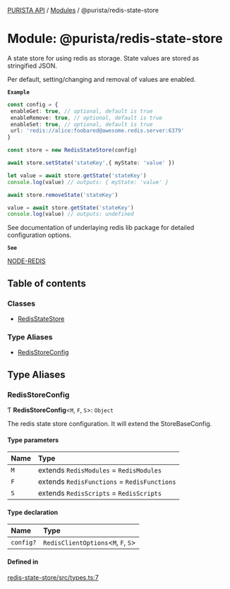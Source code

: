 [PURISTA API](../README.md) / [Modules](../modules.md) / @purista/redis-state-store

# Module: @purista/redis-state-store

A state store for using redis as storage.
State values are stored as stringified JSON.

Per default, setting/changing and removal of values are enabled.

**`Example`**

```typescript
const config = {
 enableGet: true, // optional, default is true
 enableRemove: true, // optional, default is true
 enableSet: true, // optional, default is true
 url: 'redis://alice:foobared@awesome.redis.server:6379'
}

const store = new RedisStateStore(config)

await store.setState('stateKey',{ myState: 'value' })

let value = await store.getState('stateKey')
console.log(value) // outputs: { myState: 'value' }

await store.removeState('stateKey')

value = await store.getState('stateKey')
console.log(value) // outputs: undefined
```

See documentation of underlaying redis lib package for detailed configuration options.

**`See`**

[NODE-REDIS](https://redis.js.org)

## Table of contents

### Classes

- [RedisStateStore](../classes/purista_redis_state_store.RedisStateStore.md)

### Type Aliases

- [RedisStoreConfig](purista_redis_state_store.md#redisstoreconfig)

## Type Aliases

### RedisStoreConfig

Ƭ **RedisStoreConfig**\<`M`, `F`, `S`\>: `Object`

The redis state store configuration.
It will extend the StoreBaseConfig.

#### Type parameters

| Name | Type |
| :------ | :------ |
| `M` | extends `RedisModules` = `RedisModules` |
| `F` | extends `RedisFunctions` = `RedisFunctions` |
| `S` | extends `RedisScripts` = `RedisScripts` |

#### Type declaration

| Name | Type |
| :------ | :------ |
| `config?` | `RedisClientOptions`\<`M`, `F`, `S`\> |

#### Defined in

[redis-state-store/src/types.ts:7](https://github.com/sebastianwessel/purista/blob/master/packages/redis-state-store/src/types.ts#L7)
